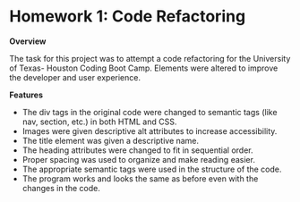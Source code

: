 # Homework 1: Code Refactoring

**Overview**  

The task for this project was to attempt a code refactoring for the University of Texas- Houston Coding Boot Camp. Elements were altered to improve the developer and user experience.  

**Features** 

* The div tags in the original code were changed to semantic tags (like nav, section, etc.) in both HTML and CSS.   
* Images were given descriptive alt attributes to increase accessibility.   
* The title element was given a descriptive name.  
* The heading attributes were changed to fit in sequential order.   
* Proper spacing was used to organize and make reading easier.   
* The appropriate semantic tags were used in the structure of the code.   
* The program works and looks the same as before even with the changes in the code. 
